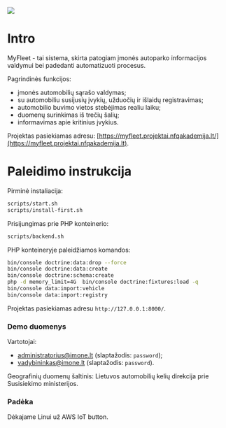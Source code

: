 ﻿![](http://myfleet.projektai.nfqakademija.lt/my-fleet-logo.png)

# Intro

MyFleet - tai sistema, skirta patogiam įmonės autoparko informacijos valdymui bei padedanti automatizuoti procesus.

Pagrindinės funkcijos:
* įmonės automobilių sąrašo valdymas;
* su automobiliu susijusių įvykių, užduočių ir išlaidų registravimas;
* automobilio buvimo vietos stebėjimas realiu laiku;
* duomenų surinkimas iš trečių šalių;
* informavimas apie kritinius įvykius.

Projektas pasiekiamas adresu: [https://myfleet.projektai.nfqakademija.lt/](https://myfleet.projektai.nfqakademija.lt).

# Paleidimo instrukcija

Pirminė instaliacija:
```bash
scripts/start.sh
scripts/install-first.sh
```
Prisijungimas prie PHP konteinerio:
```bash
scripts/backend.sh
```
PHP konteineryje paleidžiamos komandos:
```bash
bin/console doctrine:data:drop --force
bin/console doctrine:data:create
bin/console doctrine:schema:create
php -d memory_limit=4G  bin/console doctrine:fixtures:load -q
bin/console data:import:vehicle
bin/console data:import:registry
```
Projektas pasiekiamas adresu `http://127.0.0.1:8000/`.

### Demo duomenys

Vartotojai:

* administratorius@imone.lt (slaptažodis: `password`);
* vadybininkas@imone.lt (slaptažodis: `password`).

Geografinių duomenų šaltinis: Lietuvos automobilių kelių direkcija prie Susisiekimo ministerijos.

### Padėka

Dėkajame Linui už AWS IoT button.
